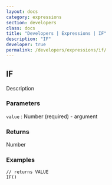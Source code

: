 ```yaml
---
layout: docs
category: expressions
section: developers
class: docs
title: "Developers | Expressions | IF"
description: "IF"
developer: true
permalink: /developers/expressions/if/
---
```


## IF

Description

### Parameters
`value` : Number (required) - argument

### Returns
Number

### Examples
```
// returns VALUE
IF()
```